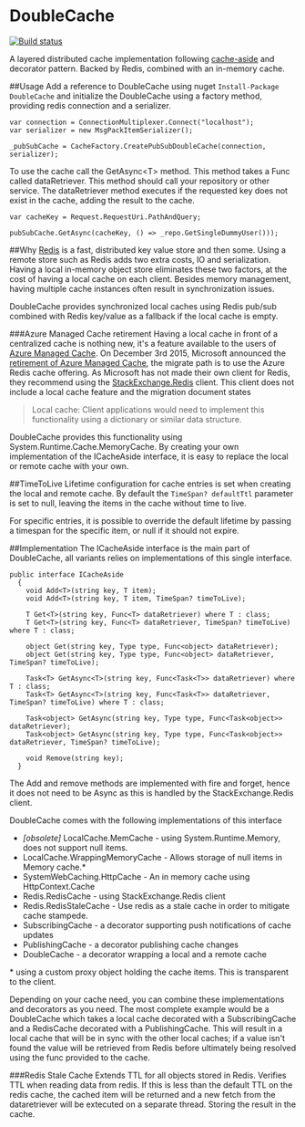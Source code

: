 # DoubleCache
[![Build status](https://ci.appveyor.com/api/projects/status/pxdwpi3jpqbtd448/branch/master?svg=true)](https://ci.appveyor.com/project/Ulriksen/doublecache/branch/master)

A layered distributed cache implementation following [cache-aside](https://msdn.microsoft.com/en-us/library/dn589799.aspx) and decorator pattern. Backed by Redis, combined with an in-memory cache.  

##Usage
Add a reference to DoubleCache using nuget `Install-Package DoubleCache` and initialize the DoubleCache using a factory method, providing redis connection and a serializer.
```
var connection = ConnectionMultiplexer.Connect("localhost");
var serializer = new MsgPackItemSerializer();

_pubSubCache = CacheFactory.CreatePubSubDoubleCache(connection, serializer);
```
To use the cache call the GetAsync&lt;T&gt; method. This method takes a Func called dataRetriever. This method should call your repository or other service. The dataRetriever method executes if the requested key does not exist in the cache, adding the result to the cache.
 
```
var cacheKey = Request.RequestUri.PathAndQuery;

pubSubCache.GetAsync(cacheKey, () => _repo.GetSingleDummyUser()));
```
##Why
[Redis](https://github.com/antirez/redis) is a fast, distributed key value store and then some. Using a remote store such as Redis adds two extra costs, IO and serialization. Having a local in-memory object store eliminates these two factors, at the cost of having a local cache on each client. Besides memory management, having multiple cache instances often result in synchronization issues. 

DoubleCache provides synchronized local caches using Redis pub/sub combined with Redis key/value as a fallback if the local cache is empty.

###Azure Managed Cache retirement
Having a local cache in front of a centralized cache is nothing new, it's a feature available to the users of [Azure Managed Cache](https://msdn.microsoft.com/en-us/library/azure/dn386096.aspx). On December 3rd 2015, Microsoft announced the [retirement of Azure Managed Cache](https://azure.microsoft.com/en-us/blog/azure-managed-cache-and-in-role-cache-services-to-be-retired-on-11-30-2016/), the migrate path is to use the Azure Redis cache offering. As Microsoft has not made their own client for Redis, they recommend using the [StackExchange.Redis](https://github.com/StackExchange/StackExchange.Redis) client. This client does not include a local cache feature and the migration document states 
>Local cache: Client applications would need to implement this functionality using a dictionary or similar data structure.

DoubleCache provides this functionality using System.Runtime.Cache.MemoryCache. By creating your own implementation of the ICacheAside interface, it is easy to replace the local or remote cache with your own. 

##TimeToLive
Lifetime configuration for cache entries is set when creating the local and remote cache. By default the `TimeSpan? defaultTtl` parameter is set to null, leaving the items in the cache without time to live. 

For specific entries, it is possible to override the default lifetime by passing a timespan for the specific item, or null if it should not expire.

##Implementation
The ICacheAside interface is the main part of DoubleCache, all variants relies on implementations of this single interface. 
```
public interface ICacheAside
  {
    void Add<T>(string key, T item);
    void Add<T>(string key, T item, TimeSpan? timeToLive);

    T Get<T>(string key, Func<T> dataRetriever) where T : class;
    T Get<T>(string key, Func<T> dataRetriever, TimeSpan? timeToLive) where T : class;

    object Get(string key, Type type, Func<object> dataRetriever);
    object Get(string key, Type type, Func<object> dataRetriever, TimeSpan? timeToLive);

    Task<T> GetAsync<T>(string key, Func<Task<T>> dataRetriever) where T : class;
    Task<T> GetAsync<T>(string key, Func<Task<T>> dataRetriever, TimeSpan? timeToLive) where T : class;

    Task<object> GetAsync(string key, Type type, Func<Task<object>> dataRetriever);
    Task<object> GetAsync(string key, Type type, Func<Task<object>> dataRetriever, TimeSpan? timeToLive);

    void Remove(string key);
  }
```
The Add and remove methods are implemented with fire and forget, hence it does not need to be Async as this is handled by the StackExchange.Redis client.

DoubleCache comes with the following implementations of this interface
* *[obsolete]* LocalCache.MemCache - using System.Runtime.Memory, does not support null items. 
* LocalCache.WrappingMemoryCache - Allows storage of null items in Memory cache.* 
* SystemWebCaching.HttpCache - An in memory cache using HttpContext.Cache  
* Redis.RedisCache - using StackExchange.Redis client
* Redis.RedisStaleCache - Use redis as a stale cache in order to mitigate cache stampede. 
* SubscribingCache - a decorator supporting push notifications of cache updates
* PublishingCache - a decorator publishing cache changes
* DoubleCache - a decorator wrapping a local and a remote cache

\* using a custom proxy object holding the cache items. This is transparent to the client.

Depending on your cache need, you can combine these implementations and decorators as you need. The most complete example would be a DoubleCache which takes a local cache decorated with a SubscribingCache and a RedisCache decorated with a PublishingCache. This will result in a local cache that will be in sync with the other local caches; if a value isn't found the value will be retrieved from Redis before ultimately being resolved using the func provided to the cache.

###Redis Stale Cache
Extends TTL for all objects stored in Redis. Verifies TTL when reading data from redis. If this is less than the default TTL on the redis cache, the cached item will be returned and a new fetch from the dataretriever will be extecuted on a separate thread. Storing the result in the cache. 

